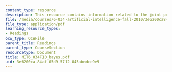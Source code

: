 ```yaml
---
content_type: resource
description: This resource contains information related to the joint probability table.
file: /media/courses/6-034-artificial-intelligence-fall-2010/3e6200ca84af05d95712045abedce9e9_MIT6_034F10_bayes.pdf
file_type: application/pdf
learning_resource_types:
- Readings
ocw_type: OCWFile
parent_title: Readings
parent_type: CourseSection
resourcetype: Document
title: MIT6_034F10_bayes.pdf
uid: 3e6200ca-84af-05d9-5712-045abedce9e9
---
```

